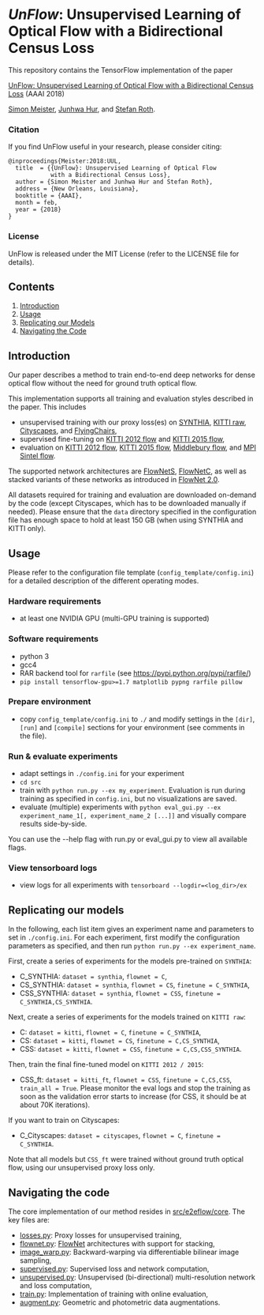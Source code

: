 # *UnFlow*: Unsupervised Learning of Optical Flow with a Bidirectional Census Loss

This repository contains the TensorFlow implementation of the paper

[UnFlow: Unsupervised Learning of Optical Flow with a Bidirectional Census Loss](https://arxiv.org/abs/1711.07837) (AAAI 2018)

[Simon Meister](http://simonmeister.org),
[Junhwa Hur](http://www.visinf.tu-darmstadt.de), and
[Stefan Roth](http://www.visinf.tu-darmstadt.de).

### Citation

If you find UnFlow useful in your research, please consider citing:

    @inproceedings{Meister:2018:UUL,
      title  = {{UnFlow}: Unsupervised Learning of Optical Flow
                with a Bidirectional Census Loss},
      author = {Simon Meister and Junhwa Hur and Stefan Roth},
      address = {New Orleans, Louisiana},
      booktitle = {AAAI},
      month = feb,
      year = {2018}
    }

### License

UnFlow is released under the MIT License (refer to the LICENSE file for details).


## Contents
1. [Introduction](#introduction)
2. [Usage](#usage)
3. [Replicating our Models](#replicating-our-models)
4. [Navigating the Code](#navigating-the-code)

## Introduction

Our paper describes a method to train end-to-end deep networks for dense optical flow
without the need for ground truth optical flow.

This implementation supports all training and evaluation styles described
in the paper. This includes
- unsupervised training with our proxy loss(es) on
[SYNTHIA](http://synthia-dataset.net/),
[KITTI raw](http://www.cvlibs.net/datasets/kitti/raw_data.php),
[Cityscapes](https://www.cityscapes-dataset.com/),
and [FlyingChairs](https://arxiv.org/abs/1504.06852),
- supervised fine-tuning on
[KITTI 2012 flow](http://www.cvlibs.net/datasets/kitti/eval_stereo_flow.php?benchmark=flow)
and [KITTI 2015 flow](http://www.cvlibs.net/datasets/kitti/eval_scene_flow.php?benchmark=flow),
- evaluation on
[KITTI 2012 flow](http://www.cvlibs.net/datasets/kitti/eval_stereo_flow.php?benchmark=flow),
[KITTI 2015 flow](http://www.cvlibs.net/datasets/kitti/eval_scene_flow.php?benchmark=flow),
[Middlebury flow](http://vision.middlebury.edu/flow/),
and [MPI Sintel flow](http://sintel.is.tue.mpg.de/).

The supported network architectures are
[FlowNetS](https://arxiv.org/abs/1504.06852),
[FlowNetC](https://arxiv.org/abs/1504.06852), as well as stacked variants of these networks
as introduced in [FlowNet 2.0](https://arxiv.org/abs/1612.01925).

All datasets required for training and evaluation are downloaded on-demand
by the code (except Cityscapes, which has to be downloaded manually if needed).
Please ensure that the `data` directory specified in the configuration file
has enough space to hold at least 150 GB (when using SYNTHIA and KITTI only).

## Usage

Please refer to the configuration file template (`config_template/config.ini`) for a detailed description
of the different operating modes.

### Hardware requirements
- at least one NVIDIA GPU (multi-GPU training is supported)

### Software requirements
- python 3
- gcc4
- RAR backend tool for `rarfile` (see https://pypi.python.org/pypi/rarfile/)
- `pip install tensorflow-gpu>=1.7 matplotlib pypng rarfile pillow`

### Prepare environment
- copy `config_template/config.ini` to `./` and modify settings in the `[dir]`, `[run]`
and `[compile]` sections for your environment (see comments in the file).

### Run & evaluate experiments
- adapt settings in `./config.ini` for your experiment
- `cd src`
- train with `python run.py --ex my_experiment`. Evaluation is run during training as specified
in `config.ini`, but no visualizations are saved.
- evaluate (multiple) experiments with `python eval_gui.py --ex experiment_name_1[, experiment_name_2 [...]]`
and visually compare results side-by-side.

You can use the --help flag with run.py or eval_gui.py to view all available flags.

### View tensorboard logs
- view logs for all experiments with `tensorboard --logdir=<log_dir>/ex`

## Replicating our models

In the following, each list item gives an experiment name and parameters to
set in `./config.ini`. For each experiment,
first modify the configuration parameters as specified,
and then run `python run.py --ex experiment_name`.

First, create a series of experiments for the models pre-trained on `SYNTHIA`:
- C_SYNTHIA: `dataset = synthia`, `flownet = C`,
- CS_SYNTHIA: `dataset = synthia`, `flownet = CS`, `finetune = C_SYNTHIA`,
- CSS_SYNTHIA: `dataset = synthia`, `flownet = CSS`, `finetune = C_SYNTHIA,CS_SYNTHIA`.

Next, create a series of experiments for the models trained on `KITTI raw`:
- C: `dataset = kitti`, `flownet = C`, `finetune = C_SYNTHIA`,
- CS: `dataset = kitti`, `flownet = CS`, `finetune = C,CS_SYNTHIA`,
- CSS: `dataset = kitti`, `flownet = CSS`, `finetune = C,CS,CSS_SYNTHIA`.

Then, train the final fine-tuned model on `KITTI 2012 / 2015`:
- CSS_ft: `dataset = kitti_ft`, `flownet = CSS`, `finetune = C,CS,CSS`, `train_all = True`.
Please monitor the eval logs and stop the training as soon as the validation error
starts to increase (for CSS, it should be at about 70K iterations).

If you want to train on Cityscapes:
- C_Cityscapes: `dataset = cityscapes`, `flownet = C`, `finetune = C_SYNTHIA`.

Note that all models but `CSS_ft` were trained without ground truth optical flow,
using our unsupervised proxy loss only.

## Navigating the code
The core implementation of our method resides in [src/e2eflow/core](src/e2eflow/core). The key files are:
- [losses.py](src/e2eflow/core/losses.py): Proxy losses for unsupervised training,
- [flownet.py](src/e2eflow/core/flownet.py): [FlowNet](https://arxiv.org/abs/1612.01925) architectures with support for stacking,
- [image_warp.py](src/e2eflow/core/image_warp.py): Backward-warping via differentiable bilinear image sampling,
- [supervised.py](src/e2eflow/core/supervised.py): Supervised loss and network computation,
- [unsupervised.py](src/e2eflow/core/unsupervised.py): Unsupervised (bi-directional) multi-resolution network and loss computation,
- [train.py](src/e2eflow/core/train.py): Implementation of training with online evaluation,
- [augment.py](src/e2eflow/core/augment.py): Geometric and photometric data augmentations.
